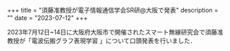 +++
title = "須藤准教授が電子情報通信学会SR研@大阪で発表"
description = ""
date = "2023-07-12"
+++

2023年7月12日~14日に大阪府大阪市で開催されたスマート無線研究会で須藤准教授が「電波伝搬グラフ表現学習 」について口頭発表を行いました．
